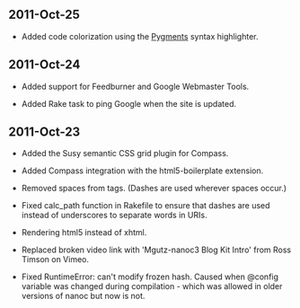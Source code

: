 ## 2011-Oct-25

* Added code colorization using the [Pygments](http://pygments.org/)
  syntax highlighter.

## 2011-Oct-24

* Added support for Feedburner and Google Webmaster Tools.

* Added Rake task to ping Google when the site is updated.

## 2011-Oct-23

* Added the Susy semantic CSS grid plugin for Compass.

* Added Compass integration with the html5-boilerplate extension.

* Removed spaces from tags. (Dashes are used wherever spaces occur.)

* Fixed calc_path function in Rakefile to ensure that dashes are used
  instead of underscores to separate words in URIs.

* Rendering html5 instead of xhtml.

* Replaced broken video link with 'Mgutz-nanoc3 Blog Kit Intro' from Ross Timson on Vimeo.

* Fixed RuntimeError: can't modify frozen hash. Caused when @config
variable was changed during compilation - which was allowed in
older versions of nanoc but now is not.

